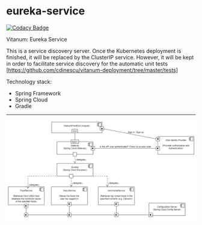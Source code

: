 # eureka-service

[![Codacy Badge](https://api.codacy.com/project/badge/Grade/6fa9396e1a104e5ea8e83b82a5028d8a)](https://app.codacy.com/manual/crina91/eureka-service?utm_source=github.com&utm_medium=referral&utm_content=cdinescu/eureka-service&utm_campaign=Badge_Grade_Settings)

Vitanum: Eureka Service

This is a service discovery server. Once the Kubernetes deployment is finished, it will be replaced by the ClusterIP service.
However, it will be kept in order to facilitate service discovery for the 
automatic unit tests [https://github.com/cdinescu/vitanum-deployment/tree/master/tests]

Technology stack:
  - Spring Framework
  - Spring Cloud
  - Gradle

<hr>

![alt text](https://github.com/cdinescu/eureka-service/blob/master/vitanum_architecture.png)
